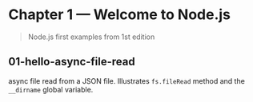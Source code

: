 # Chapter 1 &mdash; Welcome to Node.js
> Node.js first examples from 1st edition

## 01-hello-async-file-read
async file read from a JSON file. Illustrates `fs.fileRead` method and the `__dirname` global variable.
